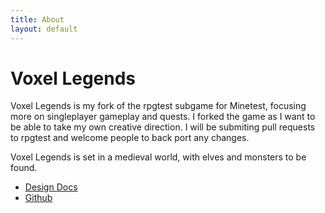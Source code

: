 ```yaml
---
title: About
layout: default
---
```


# Voxel Legends

Voxel Legends is my fork of the rpgtest subgame for Minetest,
focusing more on singleplayer gameplay and quests. I forked the game as
I want to be able to take my own creative direction. I will be submiting pull
requests to rpgtest and welcome people to back port any changes.

Voxel Legends is set in a medieval world, with elves and monsters to be found.

<ul class="buttonlist">
	<li><a href="design.html">Design Docs</a></li>
	<li><a href="https://github.com/rubenwardy/VoxelLegends/">Github</a></li>
</ul>
